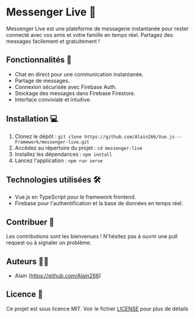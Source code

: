 # Messenger Live 🚀

Messenger Live est une plateforme de messagerie instantanée pour rester connecté avec vos amis et votre famille en temps réel. Partagez des messages facilement et gratuitement !

## Fonctionnalités 📱

- Chat en direct pour une communication instantanée.
- Partage de messages.
- Connexion sécurisée avec Firebase Auth.
- Stockage des messages dans Firebase Firestore.
- Interface conviviale et intuitive.

## Installation 💻

1. Clonez le dépôt : `git clone https://github.com/Alain266/Vue.js---Framework/messenger-live.git`
2. Accédez au répertoire du projet : `cd messenger-live`
3. Installez les dépendances : `npm install`
4. Lancez l'application : `npm run serve`

## Technologies utilisées 🛠️

- Vue.js en TypeScript pour le framework frontend.
- Firebase pour l'authentification et la base de données en temps réel.

## Contribuer 🤝

Les contributions sont les bienvenues ! N'hésitez pas à ouvrir une pull request ou à signaler un problème.

## Auteurs 🧑‍💻

- Alain (https://github.com/Alain266)

## Licence 📝

Ce projet est sous licence MIT. Voir le fichier [LICENSE](LICENSE) pour plus de détails
